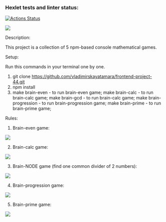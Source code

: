 ### Hexlet tests and linter status:
[![Actions Status](https://github.com/vladimirskayatamara/frontend-project-44/workflows/hexlet-check/badge.svg)](https://github.com/vladimirskayatamara/frontend-project-44/actions)

<a href="https://codeclimate.com/github/vladimirskayatamara/frontend-project-44/maintainability"><img src="https://api.codeclimate.com/v1/badges/ce823a55295468fc5a36/maintainability" /></a>

Description:

This project is a collection of 5 npm-based console mathematical games.

Setup:

Run this commands in your terminal one by one.
1. git clone https://github.com/vladimirskayatamara/frontend-project-44.git
2. npm install
3. make brain-even - to run brain-even game;
   make brain-calc - to run brain-calc game;
   make brain-gcd - to run brain-calc game;
   make brain-progression - to run brain-progression game;
   make brain-prime - to run brain-prime game;


Rules: 
1. Brain-even game: 

<a href="https://asciinema.org/a/XOIyNuw9BRGZQVCCRJR7huYJr" target="_blank"><img src="https://asciinema.org/a/XOIyNuw9BRGZQVCCRJR7huYJr.svg" /></a>

2. Brain-calc game:

<a href="https://asciinema.org/a/HSsBCIHL0W9fDF1T8Axzyxzqi" target="_blank"><img src="https://asciinema.org/a/HSsBCIHL0W9fDF1T8Axzyxzqi.svg" /></a>

3. Brain-NODE game (find one common divider of 2 numbers):

<a href="https://asciinema.org/a/iE28KXzjpZADWccbqC01r6rhN" target="_blank"><img src="https://asciinema.org/a/iE28KXzjpZADWccbqC01r6rhN.svg" /></a>

4. Brain-progression game:

<a href="https://asciinema.org/a/MqHdjLWh8lvf14GJ7SsAq4iEu" target="_blank"><img src="https://asciinema.org/a/MqHdjLWh8lvf14GJ7SsAq4iEu.svg" /></a>

5. Brain-prime game:

<a href="https://asciinema.org/a/sFt6XwYLrzGiMtRu7DPBrKrxs" target="_blank"><img src="https://asciinema.org/a/sFt6XwYLrzGiMtRu7DPBrKrxs.svg" /></a>